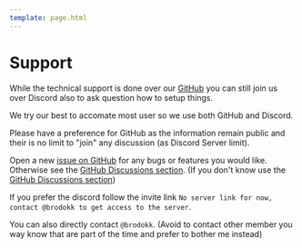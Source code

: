 ```yaml
---
template: page.html
---
```


# Support

While the technical support is done over our [GitHub](https://github.com/Resonite-Community-Projects/community_events.resonite) you can still join us over Discord also to ask question how to setup things.

We try our best to accomate most user so we use both GitHub and Discord.

Please have a preference for GitHub as the information remain public and their is no limit to "join" any discussion (as Discord Server limit).

Open a new [issue on GitHub](https://github.com/Resonite-Community-Projects/community_events.resonite/issues) for any bugs or features you would like. Otherwise see the [GitHub Discussions section](https://github.com/Resonite-Community-Projects/community_events.resonite/discussions). (If you don't know use the [GitHub Discussions section](https://github.com/Resonite-Community-Projects/community_events.resonite/discussions))


If you prefer the discord follow the invite link `No server link for now, contact @brodokk to get access to the server`.

You can also directly contact `@brodokk`. (Avoid to contact other member you way know that are part of the time and prefer to bother me instead)